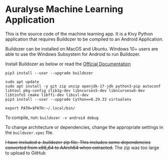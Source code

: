 
# Auralyse Machine Learning Application

This is the source code of the machine learning app. It is a Kivy Python application that requires Buildozer to be compiled to an Android Application.

Buildozer can be installed on MacOS and Ubuntu. Windows 10+ users are able to use the Windows Subsystem for Android to run Buildozer.

Install Buildozer as below or read the [Official Documentation](https://buildozer.readthedocs.io/en/latest/installation.html)

```
pip3 install --user --upgrade buildozer

sudo apt update
sudo apt install -y git zip unzip openjdk-17-jdk python3-pip autoconf libtool pkg-config zlib1g-dev libncurses5-dev libncursesw5-dev libtinfo5 cmake libffi-dev libssl-dev
pip3 install --user --upgrade Cython==0.29.33 virtualenv

export PATH=$PATH:~/.local/bin/
```
To compile, run: ```buildozer -v android debug```

To change architecture or dependencies, change the appropriate settings in the ```buildozer.spec``` file.

~~I have included a .buildozer zip file. This includes some dependencies converted from x86_64 to AArch64 when extracted.~~ The zip was too large to upload to GitHub


